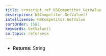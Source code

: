 ```yaml
---
title: crmscript_ref_NSCompetitor_GetValue
description: NSCompetitor.GetValue()
intellisense: NSCompetitor.GetValue
sortOrder: 1582
keywords: GetValue()
so.topic: reference
---
```



* **Returns:** String


